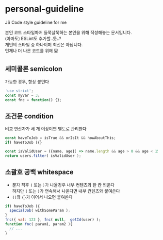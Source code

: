 # personal-guideline
JS Code style guideline for me

본인 코드 스타일마저 들쭉날쭉하는 본인을 위해 작성해놓는 문서입니다. \
(아마도) ESLint도 추가할..듯..? \
개인의 스타일 중 하나이며 최선은 아닙니다. \
언제나 더 나은 코드를 위해 💻


## 세미콜론 semicolon
가능한 경우, 항상 붙인다
```javascript
'use strict';
const myVar = 3;
const fnc = function() {};
```

## 조건문 condition
비교 연산자가 세 개 이상이면 별도로 관리한다
```javascript
const haveToJob = isTrue && orIsIt && howAboutThis;
if( haveToJob ){}

const isValidUser = ({name, age}) => name.length && age > 0 && age < 150;
return users.filter( isValidUser );
```

## 소괄호 공백 whitespace
- 문자 직후 `(` 또는 `)`가 나올경우 내부 컨텐츠와 한 칸 띄운다 \
  하지만 `(` 또는 `)`가 연속해서 나온다면 내부 컨텐츠와 붙여쓴다
- `()`와 `{}`가 이어서 나오면 붙여쓴다
```javascript
if( haveToJob ){
  specialJob( withSomeParam );
}
fnc({ val: 123 }, fnc( null,  getId(user) );
function fnc( param1, param2 ){
  // ...
}
```
